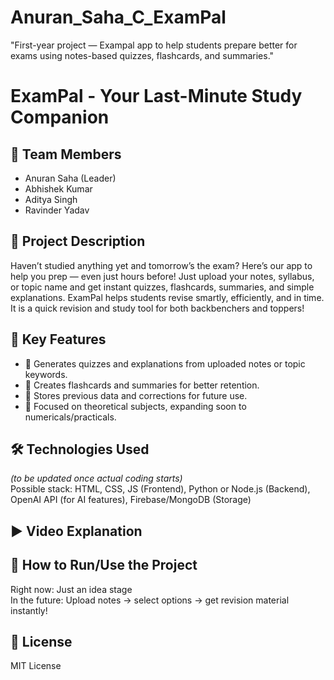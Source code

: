 # Anuran_Saha_C_ExamPal
"First-year project — Exampal app to help students prepare better for exams using notes-based quizzes, flashcards, and summaries."
# ExamPal - Your Last-Minute Study Companion

## 👥 Team Members
- Anuran Saha (Leader)
- Abhishek Kumar
- Aditya Singh
- Ravinder Yadav

## 📘 Project Description
Haven’t studied anything yet and tomorrow’s the exam? Here’s our app to help you prep — even just hours before! Just upload your notes, syllabus, or topic name and get instant quizzes, flashcards, summaries, and simple explanations. ExamPal helps students revise smartly, efficiently, and in time.
It is a quick revision and study tool for both backbenchers and toppers!
## 🎯 Key Features
- 📌 Generates quizzes and explanations from uploaded notes or topic keywords.
- 📌 Creates flashcards and summaries for better retention.
- 📌 Stores previous data and corrections for future use.
- 📌 Focused on theoretical subjects, expanding soon to numericals/practicals.

## 🛠️ Technologies Used
*(to be updated once actual coding starts)*  
Possible stack: HTML, CSS, JS (Frontend), Python or Node.js (Backend), OpenAI API (for AI features), Firebase/MongoDB (Storage)

## ▶️ Video Explanation


## 🚀 How to Run/Use the Project
Right now: Just an idea stage  
In the future: Upload notes → select options → get revision material instantly!

## 📜 License
MIT License

